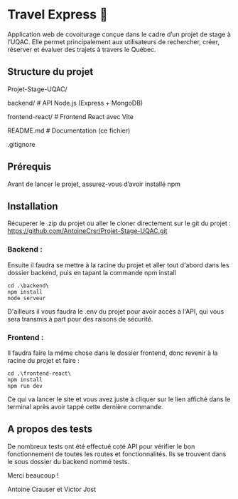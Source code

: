 # Travel Express 🚗

Application web de covoiturage conçue dans le cadre d’un projet de stage à l’UQAC. Elle permet principalement aux utilisateurs de rechercher, créer, réserver et évaluer des trajets à travers le Québec.

## Structure du projet

Projet-Stage-UQAC/

backend/ # API Node.js (Express + MongoDB)

frontend-react/ # Frontend React avec Vite

README.md # Documentation (ce fichier)

.gitignore

## Prérequis

Avant de lancer le projet, assurez-vous d’avoir installé npm

## Installation

Récuperer le .zip du projet ou aller le cloner directement sur le git du projet :
https://github.com/AntoineCrsr/Projet-Stage-UQAC.git

### Backend :

Ensuite il faudra se mettre à la racine du projet et aller tout d'abord dans les dossier backend,
puis en tapant la commande npm install
```
cd .\backend\
npm install
node serveur
```

D'ailleurs il vous faudra le .env du projet pour avoir accès à l'API, qui vous sera transmis à part pour des raisons de sécurité.

### Frontend :

Il faudra faire la même chose dans le dossier frontend, donc revenir à la racine du projet et faire :
```
cd .\frontend-react\ 
npm install
npm run dev
```
Ce qui va lancer le site et vous avez juste à cliquer sur le lien affiché dans le terminal après avoir tappé cette dernière commande.

## A propos des tests

De nombreux tests ont été effectué coté API pour vérifier le bon fonctionnement de toutes les routes et fonctionnalités.
Ils se trouvent dans le sous dossier du backend nommé tests.

Merci beaucoup !

Antoine Crauser et Victor Jost
